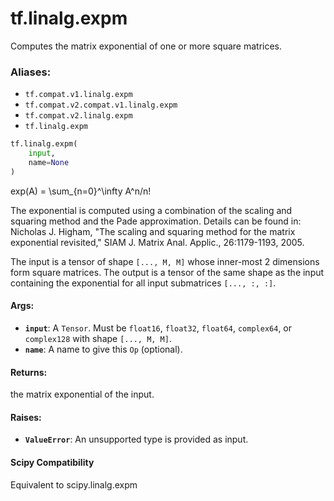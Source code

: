 <div itemscope itemtype="http://developers.google.com/ReferenceObject">
<meta itemprop="name" content="tf.linalg.expm" />
<meta itemprop="path" content="Stable" />
</div>

# tf.linalg.expm

Computes the matrix exponential of one or more square matrices.

### Aliases:

* `tf.compat.v1.linalg.expm`
* `tf.compat.v2.compat.v1.linalg.expm`
* `tf.compat.v2.linalg.expm`
* `tf.linalg.expm`

``` python
tf.linalg.expm(
    input,
    name=None
)
```

<!-- Placeholder for "Used in" -->

exp(A) = \sum_{n=0}^\infty A^n/n!

The exponential is computed using a combination of the scaling and squaring
method and the Pade approximation. Details can be found in:
Nicholas J. Higham, "The scaling and squaring method for the matrix
exponential revisited," SIAM J. Matrix Anal. Applic., 26:1179-1193, 2005.

The input is a tensor of shape `[..., M, M]` whose inner-most 2 dimensions
form square matrices. The output is a tensor of the same shape as the input
containing the exponential for all input submatrices `[..., :, :]`.

#### Args:


* <b>`input`</b>: A `Tensor`. Must be `float16`, `float32`, `float64`, `complex64`, or
  `complex128` with shape `[..., M, M]`.
* <b>`name`</b>:  A name to give this `Op` (optional).


#### Returns:

the matrix exponential of the input.



#### Raises:


* <b>`ValueError`</b>: An unsupported type is provided as input.



#### Scipy Compatibility
Equivalent to scipy.linalg.expm


